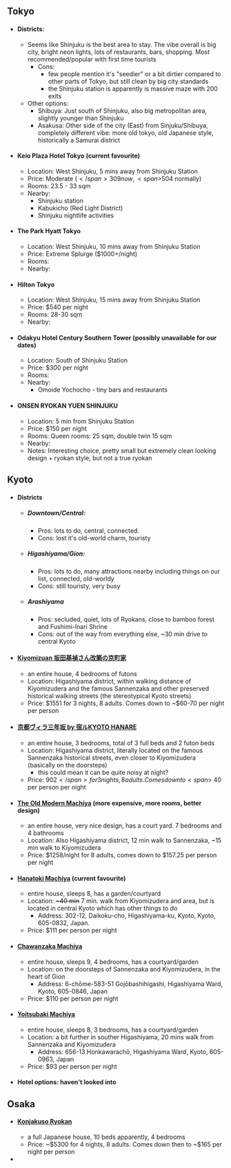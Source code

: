 ## Tokyo
- #### Districts:
	- Seems like Shinjuku is the best area to stay. The vibe overall is big city, bright neon lights, lots of restaurants, bars, shopping. Most recommended/popular with first time tourists
		- Cons:
			- few people mention it's "seedier" or a bit dirtier compared to other parts of Tokyo, but still clean by big city standards
			- the Shinjuku station is apparently is massive maze with 200 exits
	- Other options:
		- Shibuya: Just south of Shinjuku, also big metropolitan area, slightly younger than Shinjuku
		- Asakusa: Other side of the city (East) from Sinjuku/Shibuya, completely different vibe: more old tokyo, old Japanese style, historically a Samurai district
- #### Keio Plaza Hotel Tokyo (current favourite)
	- Location: West Shinjuku, 5 mins away from Shinjuku Station
	- Price: Moderate (<span>$</span>309 now, <span>$</span>504 normally)
	- Rooms: 23.5 - 33 sqm
	- Nearby:
		- Shinjuku station
		- Kabukicho (Red Light District)
		- Shinjuku nightlife activities
- #### The Park Hyatt Tokyo
	- Location: West Shinjuku, 10 mins away from Shinjuku Station
	- Price: Extreme Splurge (\$1000+/night)
	- Rooms:
	- Nearby:
- #### Hilton Tokyo
	- Location: West Shinjuku, 15 mins away from Shinjuku Station
	- Price: \$540 per night
	- Rooms: 28-30 sqm
	- Nearby:
- #### Odakyu Hotel Century Southern Tower (possibly unavailable for our dates)
	- Location: South of Shinjuku Station
	- Price: \$300 per night
	- Rooms:
	- Nearby:
		- Omoide Yochocho - tiny bars and restaurants
- #### ONSEN RYOKAN YUEN SHINJUKU
	- Location: 5 min from Shinjuku Station
	- Price: \$150 per night
	- Rooms: Queen rooms: 25 sqm, double twin 15 sqm
	- Nearby:
	- Notes: Interesting choice, pretty small but extremely clean looking design + ryokan style, but not a true ryokan

## Kyoto
- #### Districts
	- ##### Downtown/Central: 
		- Pros: lots to do, central, connected. 
		- Cons: lost it's old-world charm, touristy
	- ##### Higashiyama/Gion:
		- Pros: lots to do, many attractions nearby including things on our list, connected, old-worldy
		- Cons: still touristy, very busy
	- ##### Arashiyama
		- Pros: secluded, quiet, lots of Ryokans, close to bamboo forest and Fushimi-Inari Shrine
		- Cons: out of the way from everything else, ~30 min drive to central Kyoto
- #### [Kiyomizuan 坂田基禎さん改築の京町家](https://www.booking.com/hotel/jp/kiyomizuan.html)
	- an entire house, 4 bedrooms of futons
	- Location: Higashiyama district, within walking distance of Kiyomizudera and the famous Sannenzaka and other preserved historical walking streets (the stereotypical Kyoto streets)
	- Price: \$1551 for 3 nights, 8 adults. Comes down to <span>~$</span>60-70 per night per person
- #### [京都ヴィラ三年坂 by 宿ルKYOTO HANARE](https://www.booking.com/hotel/jp/hanare-kyoto-jing-du-vuirasan-nian-ban.html?lang=en-us&soz=1&lang_changed=1)
	- an entire house, 3 bedrooms, total of 3 full beds and 2 futon beds
	- Location: Higashiyama district, literally located on the famous Sannenzaka historical streets, even closer to Kiyomizudera (basically on the doorsteps)
		- this could mean it can be quite noisy at night?
	- Price: <span>$902</span> for 3 nights, 8 adults. Comes down to <span>~$</span>40 per person per night
- #### [The Old Modern Machiya](https://oldkyoto.com/property/38702) (more expensive, more rooms, better design)
	- an entire house, very nice design, has a court yard. 7 bedrooms and 4 bathrooms
	- Location: Also Higashiyama district, 12 min walk to Sannenzaka, \~15 min walk to Kiyomizudera
	- Price: <span>$</span>1258/night for 8 adults, comes down to \$157.25 per person per night
- #### [Hanatoki Machiya](https://go-machiyainnsandhotels.reservation.jp/en/hotels/hanatoki) (current favourite)
	- entire house, sleeps 8, has a garden/courtyard
	- Location: ~~\~40 min~~ 7 min. walk from Kiyomizudera and area, but is located in central Kyoto which has other things to do
		- Address: 302-12, Daikoku-cho, Higashiyama-ku, Kyoto, Kyoto, 605-0832, Japan.
	- Price: \$111 per person per night
- #### [Chawanzaka Machiya](https://go-machiyainnsandhotels.reservation.jp/en/hotels/chawanzaka)
	- entire house, sleeps 9, 4 bedrooms, has a courtyard/garden
	- Location: on the doorsteps of Sannenzaka and Kiyomizudera, in the heart of Gion
		- Address: 6-chōme-583-51 Gojōbashihigashi, Higashiyama Ward, Kyoto, 605-0846, Japan
	- Price: \$110 per person per night
- #### [Yoitsubaki Machiya](https://go-machiyainnsandhotels.reservation.jp/en/hotels/yoitsubaki)
	- entire house, sleeps 8, 3 bedrooms, has a courtyard/garden
	- Location: a bit further in souther Higashiyama, 20 mins walk from Sannenzaka and Kiyomizudera
		- Address: 656-13 Honkawarachō, Higashiyama Ward, Kyoto, 605-0963, Japan
	- Price: \$93 per person per night
- #### Hotel options: haven't looked into

## Osaka
- #### [Konjakuso Ryokan](https://www.airbnb.ca/rooms/32854655?source_impression_id=p3_1677124617_CSTOdS3q9BRP%2Fb1A)
	- a full Japanese house, 10 beds apparently, 4 bedrooms
	- Price: ~\$5300 for 4 nights, 8 adults. Comes down then to ~\$165 per night per person
- 